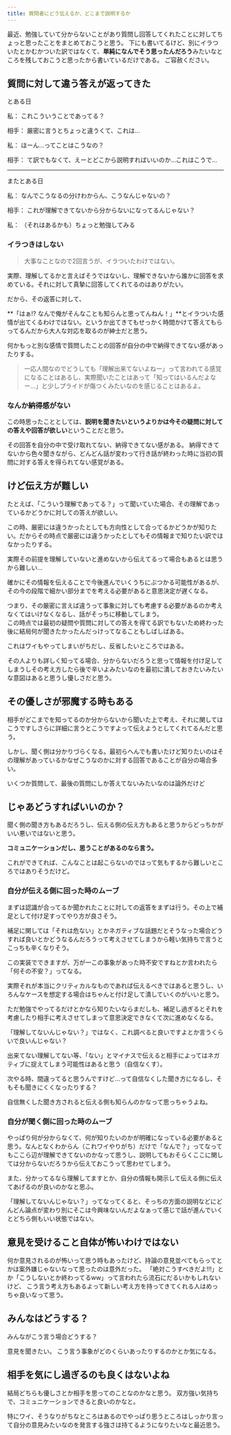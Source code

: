 ```yaml
---
title: 質問者にどう伝えるか、どこまで説明するか
---
```


最近、勉強していて分からないことがあり質問し回答してくれたことに対してちょっと思ったことをまとめておこうと思う。
下にも書いてるけど、別にイラついたとかむかついた訳ではなくて、**単純になんでそう思ったんだろう**みたいなところを残しておこうと思ったから書いているだけである。
ご容赦ください。

## 質問に対して違う答えが返ってきた

とある日

私： これこういうことであってる？

相手： 厳密に言うとちょっと違うくて、これは...

私： ほーん...ってことはこうなの？

相手： て訳でもなくて、えーとどこから説明すればいいのか...これはこうで...

---

またとある日

私： なんでこうなるの分けわからん、こうなんじゃないの？

相手： これが理解できてないから分からないになってるんじゃない？

私： （それはあるかも）ちょっと勉強してみる

### イラつきはしない

> 大事なことなので2回言うが、イラついたわけではない。

実際、理解してるかと言えばそうではないし、理解できないから誰かに回答を求めている。それに対して真摯に回答してくれてるのはありがたい。

だから、その返答に対して、

**「はぁ!? なんで俺がそんなことも知らんと思ってんねん！」**とイラついた感情が出てくるわけではない。というか出てきてもせっかく時間かけて答えてもらってるんだから大人な対応を取るのが紳士だと思う。

何かもっと別な感情で質問したことの回答が自分の中で納得できてない感があったりする。

> 一応人間なのでどうしても「理解出来てないよねー」って言われてる感覚になることはあるし、実際聞いたことはあって「知ってはいるんだよなー...」と少しプライドが傷つくみたいなのを感じることはあるよ。

### なんか納得感がない

この時思ったこととしては、**説明を聞きたいというよりかは今その疑問に対しての答えや回答が欲しい**ということだと思う。

その回答を自分の中で受け取れてない、納得できてない感がある。
納得できてないから色々聞きながら、どんどん話が変わって行き話が終わった時に当初の質問に対する答えを得られてない感覚がある。

## けど伝え方が難しい

たとえば、「こういう理解であってる？」って聞いていた場合、その理解であっているかどうかに対しての答えが欲しい。

この時、厳密には違うかったとしても方向性として合ってるかどうかが知りたい。だからその時点で厳密には違うかったとしてもその情報まで知りたい訳ではなかったりする。

実際その前提を理解していないと進めないから伝えてるって場合もあるとは思うから難しい...

確かにその情報を伝えることで今後進んでいくうちにぶつかる可能性があるが、その今の段階で細かい部分までを考える必要があると意思決定が遅くなる。

つまり、その厳密に言えば違うって事象に対しても考慮する必要があるのか考えなくてはいけなくなるし、話がそっちに移動してしまう。 \
この時点では最初の疑問や質問に対しての答えを得てる訳でもないため終わった後に結局何が聞きたかったんだっけってなることもしばしばある。

これはワイもやってしまいがちだし、反省したいところではある。

その人よりも詳しく知ってる場合、分からないだろうと思って情報を付け足してしまうしその考え方したら後で辛いよみたいなのを最初に潰しておきたいみたいな意図はあると思うし優しさだと思う。

## その優しさが邪魔する時もある

相手がどこまでを知ってるのか分からないから聞いた上で考え、それに関してはこうですしさらに詳細に言うとこうですよって伝えようとしてくれてるんだと思う。

しかし、聞く側は分かりづらくなる。最初らへんでも書いたけど知りたいのはその理解があっているかなぜこうなのかに対する回答であることが自分の場合多い。

いくつか質問して、最後の質問にしか答えてないみたいなのは論外だけど

## じゃあどうすればいいのか？

聞く側の聞き方もあるだろうし、伝える側の伝え方もあると思うからどっちかがいい悪いではないと思う。

**コミュニケーションだし、思うことがあるのなら言う。**

これができてれば、こんなことは起こらないのではって気もするから難しいところではありそうだけど。

### 自分が伝える側に回った時のムーブ

まずは認識が合ってるか聞かれたことに対しての返答をまずは行う。その上で補足として付け足すってやり方が良さそう。

補足に関しては「それは危ない」とかネガティブな話題だとそうなった場合どうすれば良いとかどうなるんだろうって考えさせてしまうから軽い気持ちで言うとこっちも辛くなりそう。

この実装でできますが、万が一この事象があった時不安ですねとか言われたら「何その不安？」ってなる。

実際それが本当にクリティカルなものであれば伝えるべきではあると思うし、いろんなケースを想定する場合はちゃんと付け足して潰していくのがいいと思う。

ただ勉強でやってるだけとかなら知りたいならまだしも、補足し過ぎるとそれを考慮したり相手に考えさせてしまって意思決定できなくて次に進めなくなる。

「理解してないんじゃない？」ではなく、これ調べると良いですよとか言うくらいで良いんじゃない？

出来てない理解してない等、「ない」とマイナスで伝えると相手によってはネガティブに捉えてしまう可能性はあると思う（自信なくす）。

次やる時、間違ってると思うんですけど...って自信なくした聞き方になるし、そもそも聞きにくくなったりする？

自信無くした聞き方されると伝える側も知らんのかなって思っちゃうよね。

### 自分が聞く側に回った時のムーブ

やっぱり何が分からなくて、何が知りたいのかが明確になっている必要があると思う。なんとなくわからん（これワイやりがち）だけで「なんで？」ってなってもここら辺が理解できてないのかなって思うし、説明してもおそらくここに関しては分からないだろうから伝えておこうって思わせてしまう。

また、分かってるなら理解してますとか、自分の情報も開示して伝える側に伝えてあげるのが良いのかなと思ふ。

「理解してないんじゃない？」ってなってくると、そっちの方面の説明などにどんどん論点が変わり別にそこは今興味ないんだよなぁって感じで話が進んでいくとどちら側もいい状態ではない。

## 意見を受けること自体が怖いわけではない

何か意見されるのが怖いって思う時もあったけど、持論の意見並べてもらってとかは案外嫌じゃないなって思ったのは意外だった。
「絶対こうすべきだよ!!!」とか「こうしないとか終わってるww」って言われたら流石にだるいかもしれないけど、
こう言う考え方もあるよって新しい考え方を持ってきてくれる人はめっちゃ良いなって思う。

## みんなはどうする？

みんながこう言う場合どうする？

意見を聞きたい。
こう言う事象がどのくらいあったりするのかとか気になる。

## 相手を気にし過ぎるのも良くはないよね

結局どちらも優しさとか相手を思ってのことなのかなと思う。
双方強い気持ちで、コミュニケーションできると良いのかなと。

特にワイ、そうなりがちなところはあるのでやっぱり思うところはしっかり言って自分の意見みたいなのを発言する強さは持てるようになりたいなと最近思う。

